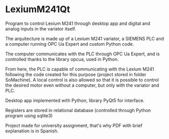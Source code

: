 # LexiumM241Qt
 Program to control Lexium M241 through desktop app and digital and analog inputs in the variator itself.

The arquitecture is made up of a Lexium M241 variator, a SIEMENS PLC and a computer running OPC Ua Expert and custom Python code.

The computer communicates with the PLC through OPC Ua Expert, and is controlled thanks to the library opcua, used in Python.

From here, the PLC is capable of communicating with the Lexium M241 following the code created for this purpose (project stored in folder SoMachine). A local control is also allowed so that it is possible to control the desired motor even without a computer, but only with the variator and PLC.

 Desktop app implemented with Python, library PyQt5 for interface.

 Registers are stored in relational database (controlled through Python program using sqlite3)

 Project made for university assignment, that's why PDF with brief explanation is in Spanish.
